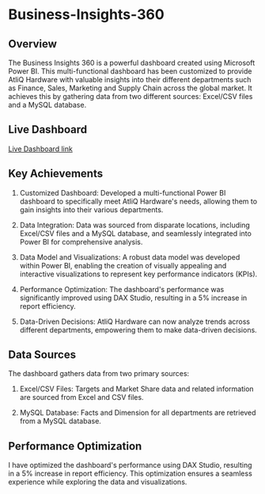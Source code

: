# Business-Insights-360
## Overview
The Business Insights 360 is a powerful dashboard created using Microsoft Power BI. This multi-functional dashboard has been customized to provide AtliQ Hardware with valuable insights into their different departments such as Finance, Sales, Marketing and Supply Chain across the global market. It achieves this by gathering data from two different sources: Excel/CSV files and a MySQL database.

## Live Dashboard 
   [Live Dashboard link](https://app.powerbi.com/view?r=eyJrIjoiOTYyMTFkYTktZmViYS00N2RjLWIyNjUtNDFmMDJhNjAxZDAxIiwidCI6ImM2ZTU0OWIzLTVmNDUtNDAzMi1hYWU5LWQ0MjQ0ZGM1YjJjNCJ9)

## Key Achievements
  1. Customized Dashboard: Developed a multi-functional Power BI dashboard to specifically meet AtliQ Hardware's needs, allowing them to gain insights into their various departments.

  2. Data Integration: Data was sourced from disparate locations, including Excel/CSV files and a MySQL database, and seamlessly integrated into Power BI for comprehensive analysis.

  3. Data Model and Visualizations: A robust data model was developed within Power BI, enabling the creation of visually appealing and interactive visualizations to represent key performance indicators (KPIs).
  4. Performance Optimization: The dashboard's performance was significantly improved using DAX Studio, resulting in a 5% increase in report efficiency.

  5. Data-Driven Decisions: AtliQ Hardware can now analyze trends across different departments, empowering them to make data-driven decisions.

## Data Sources
The dashboard gathers data from two primary sources:

 1. Excel/CSV Files: Targets and Market Share data and related information are sourced from Excel and CSV files.

 2. MySQL Database: Facts and Dimension for all departments are retrieved from a MySQL database.

## Performance Optimization
I have optimized the dashboard's performance using DAX Studio, resulting in a 5% increase in report efficiency. This optimization ensures a seamless experience while exploring the data and visualizations.
